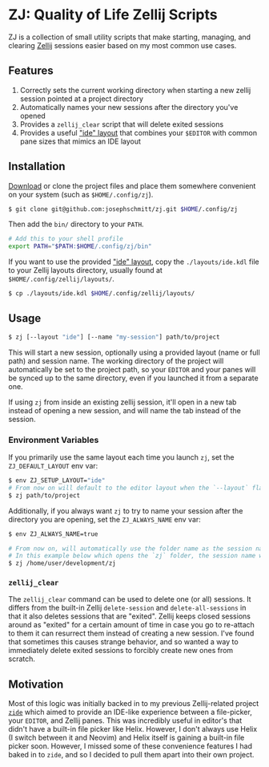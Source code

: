 # ZJ: Quality of Life Zellij Scripts

ZJ is a collection of small utility scripts that make starting, managing, and clearing [Zellij](https://zellij.dev/) sessions easier based on my most common use cases. 

## Features
1. Correctly sets the current working directory when starting a new zellij session pointed at a project directory
1. Automatically names your new sessions after the directory you've opened
1. Provides a `zellij_clear` script that will delete exited sessions
1. Provides a useful ["ide" layout](./layouts/ide.kdl) that combines your `$EDITOR` with common pane sizes that mimics an IDE layout

## Installation
[Download](https://github.com/josephschmitt/zj/releases/latest) or clone the project files and place them somewhere convenient on your system (such as `$HOME/.config/zj`).

```sh
$ git clone git@github.com:josephschmitt/zj.git $HOME/.config/zj
```

Then add the `bin/` directory to your `PATH`.
```sh
# Add this to your shell profile
export PATH="$PATH:$HOME/.config/zj/bin"
```

If you want to use the provided ["ide" layout](./layouts/ide.kdl), copy the `./layouts/ide.kdl` file to your Zellij layouts directory, usually found at `$HOME/.config/zellij/layouts/`.
```sh
$ cp ./layouts/ide.kdl $HOME/.config/zellij/layouts/
```

## Usage
```sh
$ zj [--layout "ide"] [--name "my-session"] path/to/project
```

This will start a new session, optionally using a provided layout (name or full path) and session name. The working directory of the project will automatically be set to the project path, so your `EDITOR` and your panes will be synced up to the same directory, even if you launched it from a separate one.

If using `zj` from inside an existing zellij session, it'll open in a new tab instead of opening a new session, and will name the tab instead of the session.

### Environment Variables
If you primarily use the same layout each time you launch `zj`, set the `ZJ_DEFAULT_LAYOUT` env var:

```sh
$ env ZJ_SETUP_LAYOUT="ide" 
# From now on will default to the editor layout when the `--layout` flag is not provided
$ zj path/to/project
```

Additionally, if you always want `zj` to try to name your session after the directory you are opening, set the `ZJ_ALWAYS_NAME` env var:

```sh
$ env ZJ_ALWAYS_NAME=true

# From now on, will automatically use the folder name as the session name (if not already in use)
# In this example below which opens the `zj` folder, the session name will be `zj`
$ zj /home/user/development/zj 
```

### `zellij_clear`

The `zellij_clear` command can be used to delete one (or all) sessions. It differs from the built-in Zellij `delete-session` and `delete-all-sessions` in that it also deletes sessions that are "exited". Zellij keeps closed sessions around as "exited" for a certain amount of time in case you go to re-attach to them it can resurrect them instead of creating a new session. I've found that sometimes this causes strange behavior, and so wanted a way to immediately delete exited sessions to forcibly create new ones from scratch.

## Motivation

Most of this logic was initially backed in to my previous Zellij-related project [`zide`](https://github.com/josephschmitt/zide) which aimed to provide an IDE-like experience between a file-picker, your `EDITOR`, and Zellij panes. This was incredibly useful in editor's that didn't have a built-in file picker like Helix. However, I don't always use Helix (I switch between it and Neovim) and Helix itself is gaining a built-in file picker soon. However, I missed some of these convenience features I had baked in to `zide`, and so I decided to pull them apart into their own project.
